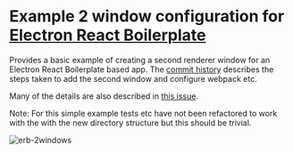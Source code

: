 # Example 2 window configuration for [Electron React Boilerplate](https://github.com/electron-react-boilerplate/electron-react-boilerplate)

Provides a basic example of creating a second renderer window for an Electron React Boilerplate based app.
The [commit history](https://github.com/jp887/electron-react-boilerplate/commits/next) describes the steps taken to add the second window and configure webpack etc.

Many of the details are also described in [this issue](https://github.com/electron-react-boilerplate/electron-react-boilerplate/issues/1095).

Note: For this simple example tests etc have not been refactored to work with the with the new directory structure but this should be trivial.

![erb-2windows](https://user-images.githubusercontent.com/1607661/52540076-6fb7f700-2d7d-11e9-8165-63070c65e6bc.gif)

